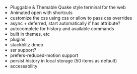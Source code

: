 - Pluggable & Themable Quake style terminal for the web
- Animated open with shortcuts
- customize the css using css or allow to pass css overrides
- async + deferred, start automatically if has attribute?
- autocomplete for history and available commands
- built in themes, etc
- plugins
- stackblitz dmeo
- ssr support?
- prefers-reduced-motion support
- persist history in local storage (50 items as default)
- accessability